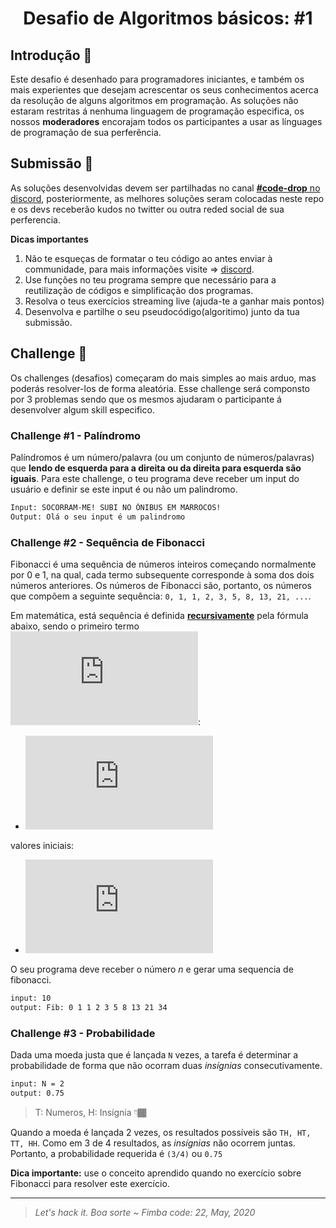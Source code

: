 <h1 align="center" style="color:">Desafio de Algoritmos básicos: #1 </h1>
  
## Introdução 📜

Este desafio é desenhado para programadores iniciantes, e também os mais experientes que desejam acrescentar os seus conhecimentos acerca da resolução de alguns algoritmos em programação.  As soluções não estaram restritas á nenhuma linguagem de programação especifica, os nossos **moderadores** encorajam todos os participantes a usar as línguages de programação de sua perferência. 

## Submissão 🚀

As soluções desenvolvidas devem ser partilhadas no canal [**#code-drop** no discord](https://discord.gg/XDPbSUN), posteriormente, as melhores soluções seram colocadas neste repo e os devs receberão kudos no twitter ou outra reded social de sua perferencia. 

**Dicas importantes**

1. Não te esqueças de formatar o teu código ao antes enviar à communidade, para mais informações visite => [discord](https://support.discord.com/hc/en-us/articles/210298617-Markdown-Text-101-Chat-Formatting-Bold-Italic-Underline).
2. Use funções no teu programa sempre que necessário para a reutilização de códigos e simplificação dos programas. 
3. Resolva o teus exercícios streaming live (ajuda-te a ganhar mais pontos)
4. Desenvolva e partilhe o seu pseudocódigo(algoritimo) junto da tua submissão.


## Challenge 🥋

Os challenges (desafios) começaram do mais simples ao mais arduo, mas poderás resolver-los de forma aleatória. Esse challenge será componsto por 3 problemas sendo que os mesmos ajudaram o participante á desenvolver algum skill especifico.

### Challenge #1 - Palíndromo

Palíndromos é um número/palavra (ou um conjunto de números/palavras) que **lendo de esquerda para a direita ou da direita para esquerda são iguais**. Para este challenge, o teu programa deve receber um input do usuário e definir se este input é ou não um palindromo. 

```sh
Input: SOCORRAM-ME! SUBI NO ÔNIBUS EM MARROCOS!
Output: Olá o seu input é um palindromo
``` 

### Challenge #2 - Sequência de Fibonacci

Fibonacci é uma sequência de números inteiros começando normalmente por 0 e 1, na qual, cada termo subsequente corresponde à soma dos dois números anteriores. Os números de Fibonacci são, portanto, os números que compõem a seguinte sequência: `0, 1, 1, 2, 3, 5, 8, 13, 21, ...`.

Em matemática, está sequência é definida [**recursivamente**](https://pt.wikipedia.org/wiki/Recurs%C3%A3o) pela fórmula abaixo, sendo o primeiro termo ![first term](https://latex.codecogs.com/gif.latex?F_%7B1%7D%3D1):

- ![formula](https://latex.codecogs.com/gif.latex?F_%7Bn%7D%3DF_%7Bn-1%7D&plus;F_%7Bn-2%7D)

valores iniciais:
- ![initial value](https://latex.codecogs.com/gif.latex?F_%7B1%7D%3D%201%2C%20F_%7B2%7D%20%3D%202)

O seu programa deve receber o número *n* e gerar uma sequencia de fibonacci.

```sh
input: 10
output: Fib: 0 1 1 2 3 5 8 13 21 34
```

### Challenge #3 - Probabilidade

Dada uma moeda justa que é lançada `N` vezes, a tarefa é determinar a probabilidade de forma que não ocorram duas *insígnias* consecutivamente.

```sh
input: N = 2
output: 0.75
```
> T: Numeros, H: Insígnia 👇🏾

Quando a moeda é lançada 2 vezes, os resultados possíveis são `TH, HT, TT, HH`. Como em 3 de 4 resultados, as *insígnias* não ocorrem juntas. Portanto, a probabilidade requerida é `(3/4)` ou `0.75`

**Dica importante:** use o conceito aprendido quando no exercício sobre Fibonacci para resolver este exercício.

<hr/>

> *Let's hack it. Boa sorte ~ Fimba code: 22, May, 2020*
